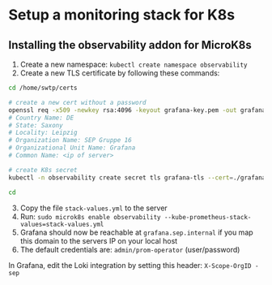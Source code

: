 # Setup a monitoring stack for K8s

## Installing the observability addon for MicroK8s

1. Create a new namespace: `kubectl create namespace observability`
2. Create a new TLS certificate by following these commands:

```bash
cd /home/swtp/certs

# create a new cert without a password
openssl req -x509 -newkey rsa:4096 -keyout grafana-key.pem -out grafana-cert.pem -sha256 -days 365 -nodes
# Country Name: DE
# State: Saxony
# Locality: Leipzig
# Organization Name: SEP Gruppe 16
# Organizational Unit Name: Grafana
# Common Name: <ip of server>

# create K8s secret
kubectl -n observability create secret tls grafana-tls --cert=./grafana-cert.pem --key=./grafana-key.pem

cd
```

3. Copy the file `stack-values.yml` to the server
4. Run: `sudo microk8s enable observability --kube-prometheus-stack-values=stack-values.yml`
5. Grafana should now be reachable at `grafana.sep.internal` if you map this domain to the servers IP on your local host
6. The default credentials are: `admin/prom-operator` (user/password)

In Grafana, edit the Loki integration by setting this header: `X-Scope-OrgID - sep`

